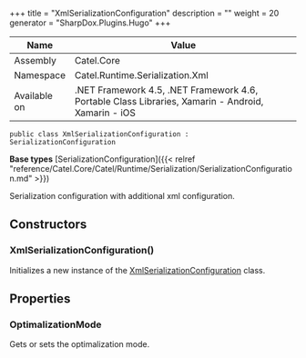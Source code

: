 

+++
title = "XmlSerializationConfiguration" 
description = ""
weight = 20
generator = "SharpDox.Plugins.Hugo"
+++

Name|Value
---|---
Assembly|Catel.Core
Namespace|Catel.Runtime.Serialization.Xml
Available on|.NET Framework 4.5, .NET Framework 4.6, Portable Class Libraries, Xamarin - Android, Xamarin - iOS

```
public class XmlSerializationConfiguration : SerializationConfiguration
```

**Base types**
[SerializationConfiguration]({{< relref "reference/Catel.Core/Catel/Runtime/Serialization/SerializationConfiguration.md" >}})

Serialization configuration with additional xml configuration.

## Constructors

### XmlSerializationConfiguration()

Initializes a new instance of the [XmlSerializationConfiguration](#) class.

## Properties

### OptimalizationMode

Gets or sets the optimalization mode.

